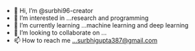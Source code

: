 - 👋 Hi, I’m @surbhi96-creator
- 👀 I’m interested in ...research and programming
- 🌱 I’m currently learning ...machine learning and deep learning
- 💞️ I’m looking to collaborate on ...
- 📫 How to reach me ...surbhigupta387@gmail.com

<!---
surbhi96-creator/surbhi96-creator is a ✨ special ✨ repository because its `README.md` (this file) appears on your GitHub profile.
You can click the Preview link to take a look at your changes.
--->
